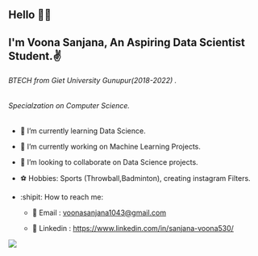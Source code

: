 
## Hello 🙋‍♂️
## I'm Voona Sanjana, An Aspiring Data Scientist Student.✌️
###### BTECH from Giet University Gunupur(2018-2022) .
###### Specialzation on Computer Science.

- 💖 I’m currently learning Data Science.
- 🌈 I’m currently working on Machine Learning Projects.
- 👯 I’m looking to collaborate on Data Science projects.
- ⚽️ Hobbies: Sports (Throwball,Badminton), creating instagram Filters.
- :shipit: How to reach me:

   * 📍 Email : voonasanjana1043@gmail.com
    
   * 📍 Linkedin : https://www.linkedin.com/in/sanjana-voona530/
  
   
   
   
   
   
![](https://estruyf-github.azurewebsites.net/api/VisitorHit?user=Voonasanjana&repo=github-visitors-badge&countColorcountColor&countColor=#FFCC70)






<!--
**Voonasanjana/Voona-sanjana** is a ✨ _special_ ✨ repository because its `README.md` (this file) appears on your GitHub profile.

